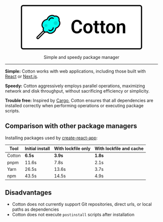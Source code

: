<div align="center">
	<img width="400" src="logo.svg">
</div>

<p align="center">
  Simple and speedy package manager
</p>

---

**Simple:** Cotton works with web applications, including those built with [React](https://reactjs.org/) or [Next.js](https://nextjs.org/).

**Speedy:** Cotton aggressively employs parallel operations, maximizing network and disk throughput, without sacrificing efficiency or simplicity.

**Trouble free:** Inspired by [Cargo](https://crates.io/), Cotton ensures that all dependencies are installed correctly when performing operations or executing package scripts.

## Comparison with other package managers

Installing packages used by [create-react-app](https://create-react-app.dev/):

| Tool | Initial install | With lockfile only | With lockfile and cache |
| --- | --- | --- | --- |
| Cotton | **6.5s** | **3.9s** | **1.8s** |
| pnpm | 11.6s | 7.8s | 2.1s |
| Yarn | 26.5s | 13.6s | 3.7s |
| npm | 43.5s | 14.5s | 4.9s |

## Disadvantages

* Cotton does not currently support Git repositories, direct urls, or local paths as dependencies
* Cotton does not execute `postinstall` scripts after installation